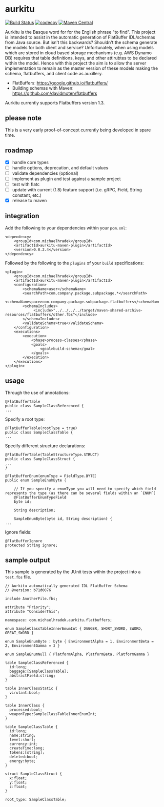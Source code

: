 # aurkitu 

[![Build Status](https://travis-ci.org/mhradek/aurkitu.svg?branch=master)](https://travis-ci.org/mhradek/aurkitu)
[![codecov](https://codecov.io/gh/mhradek/aurkitu/branch/master/graph/badge.svg)](https://codecov.io/gh/mhradek/aurkitu)
[![Maven Central](https://maven-badges.herokuapp.com/maven-central/com.michaelhradek/aurkitu-maven-plugin/badge.svg)](https://maven-badges.herokuapp.com/maven-central/com.michaelhradek/aurkitu-maven-plugin)


Aurkitu is the Basque word for for the English phrase "to find". This project is intended to assist in the automatic generation of FlatBuffer IDL/schemas from Java source. But isn't this backwards? Shouldn't the schema generate the models for both client and service? Unfortunately, when using models which are stored in cloud based storage mechanisms (e.g. AWS Dynamo DB) requires that table definitions, keys, and other attirubtes to be declared within the model. Hence with this project the aim is to allow the server implementation to remain as the master version of these models making the schema, flatbuffers, and client code as auxillery. 

* FlatBuffers: https://google.github.io/flatbuffers/
* Building schemas with Maven: https://github.com/davidmoten/flatbuffers

Aurkitu currently supports Flatbuffers version 1.3.

## please note 
This is a very early proof-of-concept currently being developed in spare time.

## roadmap
- [x] handle core types
- [ ] handle options, deprecation, and default values
- [ ] validate dependencies (optional)
- [ ] implement as plugin and test against a sample project
- [ ] test with flatc
- [ ] update with current (1.8) feature support (i.e. gRPC, Field, String constant, etc.)
- [x] release to maven

## integration
Add the following to your dependencies within your `pom.xml`:
```
<dependency>
    <groupId>com.michaelhradek</groupId>
    <artifactId>aurkitu-maven-plugin</artifactId>
    <version>0.0.2.4</version>
</dependency>
```
Followed by the following to the `plugins` of your `build` specifications:
```
<plugin>
    <groupId>com.michaelhradek</groupId>
    <artifactId>aurkitu-maven-plugin</artifactId>
    <configuration>
        <schemaName>user</schemaName>
        <searchPath>com.company.package.subpackage.*</searchPath>
        <schemaNamespace>com.company.package.subpackage.flatbuffers</schemaNamespace>
        <schemaIncludes>
             <include>"../../../../target/maven-shared-archive-resources/flatbuffers/other.fbs"</include>
        </schemaIncludes>
        <validateSchema>true</validateSchema>
    </configuration>
    <executions>
        <execution>
            <phase>process-classes</phase>
            <goals>
                <goal>build-schema</goal>
            </goals>
        </execution>
    </executions>
</plugin>
```
## usage
Through the use of annotations:
```
@FlatBufferTable
public class SampleClassReferenced {
...
```
Specify a root type:
```
@FlatBufferTable(rootType = true)
public class SampleClassTable {
...
```
Specify different structure declarations:
```
@FlatBufferTable(TableStructureType.STRUCT)
public class SampleClassStruct {
...
}

@FlatBufferEnum(enumType = FieldType.BYTE)
public enum SampleEnumByte {

    // If you specify a enumType you will need to specify which field represents the type (as there can be several fields within an `ENUM`)
    @FlatBufferEnumTypeField
    byte id;
    
    String description;
    
    SampleEnumByte(byte id, String description) {
...
```

Ignore fields:
```
@FlatBufferIgnore
protected String ignore;
```

## sample output
This sample is generated by the JUnit tests within the project into a `test.fbs` file.

```
// Aurkitu automatically generated IDL FlatBuffer Schema
// @version: b71d0076

include AnotherFile.fbs;

attribute "Priority";
attribute "ConsiderThis";

namespace: com.michaelhradek.aurkitu.flatbuffers;

enum SampleClassTableInnerEnumInt { DAGGER, SHORT_SWORD, SWORD, GREAT_SWORD }

enum SampleEnumByte : byte { EnvironmentAlpha = 1, EnvironmentBeta = 2, EnvironmentGamma = 3 }

enum SampleEnumNull { PlatformAlpha, PlatformBeta, PlatformGamma }

table SampleClassReferenced {
  id:long;
  baggage:[SampleClassTable];
  abstractField:string;
}

table InnerClassStatic {
  virulant:bool;
}

table InnerClass {
  processed:bool;
  weaponType:SampleClassTableInnerEnumInt;
}

table SampleClassTable {
  id:long;
  name:string;
  level:short;
  currency:int;
  createTime:long;
  tokens:[string];
  deleted:bool;
  energy:byte;
}

struct SampleClassStruct {
  x:float;
  y:float;
  z:float;
}

root_type: SampleClassTable;
```      
